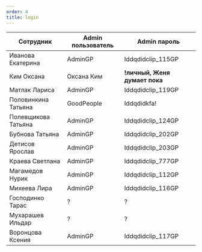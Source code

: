 ```yaml
---
order: 4
title: login
---
```


| Сотрудник           | Admin пользователь | Admin пароль                  |
|---------------------|--------------------|-------------------------------|
| Иванова Екатерина   | AdminGP            | Iddqdidclip_115GP             |
| Ким Оксана          | Оксана Ким         | **!личный, Женя думает пока** |
| Матлак Лариса       | AdminGP            | Iddqdidclip_119GP             |
| Половинкина Татьяна | GoodPeople         | Iddqdidkfa!                   |
| Полевщикова Татьяна | AdminGP            | Iddqdidclip_124GP             |
| Бубнова Татьяна     | AdminGP            | Iddqdidclip_202GP             |
| Детисов Ярослав     | AdminGP            | Iddqdidclip_203GP             |
| Краева Светлана     | AdminGP            | Iddqdidclip_777GP             |
| Магамедов Нурик     | AdminGP            | Iddqdidclip_112GP             |
| Михеева Лира        | AdminGP            | Iddqdidclip_116GP             |
| Господинко Тарас    | ?                  | ?                             |
| Мухарашев Ильдар    | ?                  | ?                             |
| Воронцова Ксения    | AdminGP            | Iddqdidclip_117GP             |